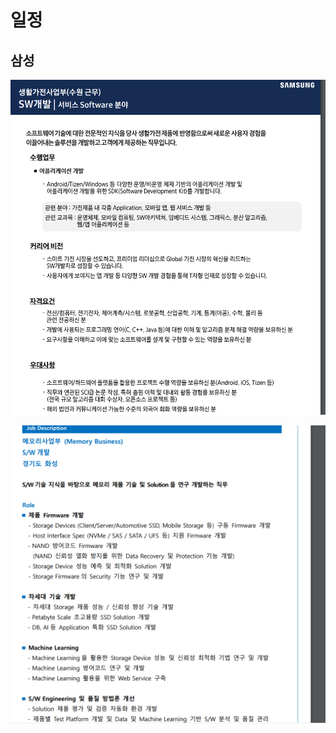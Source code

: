 # 일정

## 삼성

![image-20230310152929993](일정.assets/image-20230310152929993.png)

![image-20230310153812350](일정.assets/image-20230310153812350.png)